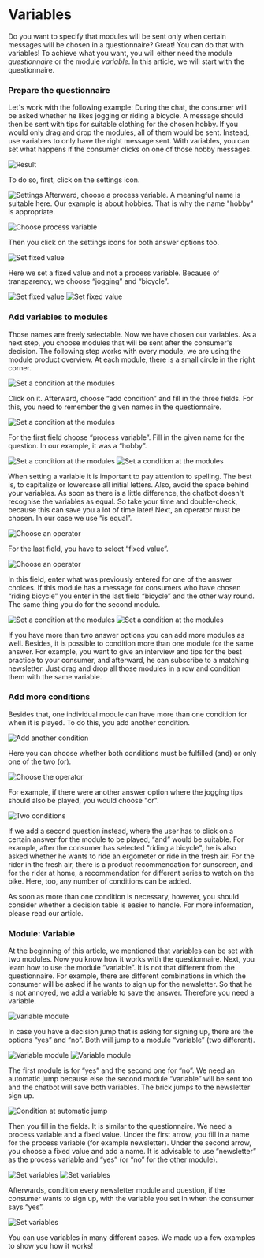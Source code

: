 # Variables

Do you want to specify that modules will be sent only when certain messages will be chosen in a questionnaire? Great! You can do that with variables!
To achieve what you want, you will either need the module *questionnaire* or the module *variable*. In this article, we will start with the questionnaire. 

### Prepare the questionnaire

Let´s work with the following example: During the chat, the consumer will be asked whether he likes jogging or riding a bicycle. 
A message should then be sent with tips for suitable clothing for the chosen hobby. If you would only drag and drop the modules, 
all of them would be sent. Instead, use variables to only have the right message sent. With variables, you can set what happens if the consumer clicks on one of those hobby messages.

![Result](firstScreenshot.png "Result")


To do so, first, click on the settings icon.

![Settings](settings.png "Settings")
Afterward, choose a process variable. A meaningful name is suitable here. Our example is about hobbies. That is why the name "hobby" is appropriate.

![Choose process variable](processVariable.png "Choose process variable")

Then you click on the settings icons for both answer options too. 

![Set fixed value](answerOptions.png "Set fixed value")

Here we set a fixed value and not a process variable. Because of transparency, we choose “jogging” and “bicycle”. 

![Set fixed value](fixedValue1.png "Set fixed value")
![Set fixed value](fixedValue2.png "Set fixed value")


### Add variables to modules
Those names are freely selectable. Now we have chosen our variables. As a next step, you choose modules that will be sent after the consumer's decision.
The following step works with every module, we are using the module product overview. At each module, there is a small circle in the right corner. 

![Set a condition at the modules](conditionModule.png "Set a condition at the modules")

Click on it. Afterward, choose “add condition” and fill in the three fields. For this, you need to remember the given names in the questionnaire.

![Set a condition at the modules](addCondition.png "Set a condition at the modules")

For the first field choose “process variable”. Fill in the given name for the question. In our example, it was a “hobby”. 

![Set a condition at the modules](setCondition3.png "Set a condition at the modules")
![Set a condition at the modules](setCondition4.png "Set a condition at the modules")

When setting a variable it is important to pay attention to spelling. The best is, to capitalize or lowercase all initial letters. Also, avoid the space 
behind your variables. As soon as there is a little difference, the chatbot doesn't recognise the variables as equal. So take your time and double-check, because this can save you a lot of time later!
Next, an operator must be chosen. In our case we use “is equal”.

![Choose an operator](operator.png "Choose an operator")

For the last field, you have to select “fixed value”.

![Choose an operator](setFixedValue.png "Choose an operator")

In this field, enter what was previously entered for one of the answer choices. If this module has a message for consumers who have chosen “riding bicycle” you enter in the last field “bicycle” and the other way round. The same thing you do for the second module. 

![Set a condition at the modules](setCondition3.png "Set a condition at the modules")
![Set a condition at the modules](setCondition4.png "Set a condition at the modules")

If you have more than two answer options you can add more modules as well. Besides, it is possible to condition more than one module for 
the same answer. 
For example, you want to give an interview and tips for the best practice to your consumer, and afterward, he can subscribe to a matching newsletter. 
Just drag and drop all those modules in a row and condition them with the same variable.

### Add more conditions

Besides that, one individual module can have more than one condition for when it is played. To do this, you add another condition.

![Add another condition](moreCondition.png "Add another condition")

Here you can choose whether both conditions must be fulfilled (and) or only one of the two (or). 

![Choose the operator](operator1.png "Choose the operator")

For example, if there were another answer option where the jogging tips should also be played, you would choose "or".

![Two conditions](doubleCondition.png "Two conditions")

If we add a second question instead, where the user has to click on a certain answer for the module to be played, “and” would be suitable.
For example, after the consumer has selected "riding a bicycle", he is also asked whether he wants to ride an ergometer or ride in the fresh air. For 
the rider in the fresh air, there is a product recommendation for sunscreen, and for the rider at home, a recommendation for different series to watch 
on the bike. Here, too, any number of conditions can be added. 

As soon as more than one condition is necessary, however, you should consider whether a decision table is easier to handle.
For more information, please read our article.

### Module: Variable

At the beginning of this article, we mentioned that variables can be set with two modules. Now you know how it works with the questionnaire. Next, you learn how to use the module “variable”. It is not that different from the questionnaire. For example, there are different combinations in which the consumer will be asked if he wants to sign up for the newsletter. So that he is not annoyed, we add a variable to save the answer. Therefore you need a variable. 

![Variable module](variableModule.png "Variable module")

In case you have a decision jump that is asking for signing up, there are the options “yes” and “no”. Both will jump to a module “variable” (two different). 

![Variable module](variableInChat.png "Variable module")
![Variable module](setVariableModules.png "Variable module")

The first module is for “yes” and the second one for “no”. We need an automatic jump because else the second module “variable” will be sent too and the chatbot will save both variables. The brick jumps to the newsletter sign up.

![Condition at automatic jump](automaticJump.png "Condition at automatic jump")

 Then you fill in the fields. It is similar to the questionnaire. We need a process variable and a fixed value. Under the first arrow, you fill in a name for the process variable (for example newsletter). Under the second arrow, you choose a fixed value and add a name. It is advisable to use “newsletter” as the process variable and “yes” (or “no” for the other module).

![Set variables](setUpVariable1.png "Set variables")
![Set variables](setUpVariable2.png "Set variables")

Afterwards, condition every newsletter module and question, if the consumer wants to sign up, with the variable you set in when the consumer says “yes”. 

![Set variables](setUpVariable3.png "Set variables")

You can use variables in many different cases. We made up a few examples to show you how it works!

